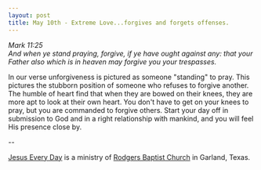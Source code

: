 ```yaml
---
layout: post
title: May 10th - Extreme Love...forgives and forgets offenses.
---
```


_Mark 11:25  
And when ye stand praying, forgive, if ye have ought against any:
that your Father also which is in heaven may forgive you your
trespasses._

In our verse unforgiveness is pictured as someone "standing" to
pray. This pictures the stubborn position of someone who refuses to
forgive another. The humble of heart find that when they are bowed on
their knees, they are more apt to look at their own heart. You don't
have to get on your knees to pray, but you are commanded to forgive
others. Start your day off in submission to God and in a right
relationship with mankind, and you will feel His presence close by.

 --

<a href=http://jesuseveryday.net>Jesus Every Day</a> is a ministry of <a href=http://rodgersbaptist.net>Rodgers Baptist Church</a> in Garland, Texas.
